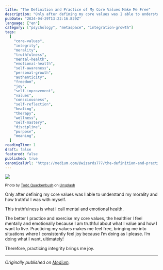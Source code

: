 ```yaml
---
title: "The Definition and Practice of My Core Values Make Me Free"
description: "Only after defining my core values was I able to understand my morality and how truthful I was with myself."
pubDate: "2024-04-29T13:22:16.829Z"
language: ["en"]
category: ["psychology", "metaspace", "integration-growth"]
tags:
  [
    "core-values",
    "integrity",
    "morality",
    "truthfulness",
    "mental-health",
    "emotional-health",
    "self-awareness",
    "personal-growth",
    "authenticity",
    "freedom",
    "joy",
    "self-improvement",
    "values",
    "consciousness",
    "self-reflection",
    "healing",
    "therapy",
    "wellness",
    "self-mastery",
    "discipline",
    "purpose",
    "meaning",
  ]
readingTime: 1
draft: false
featured: false
published: true
canonicalUrl: "https://medium.com/@wizards777/the-definition-and-practice-of-my-core-values-make-me-free-a11ea789fc72"
---
```


![](https://cdn-images-1.medium.com/max/800/0*6dDSTG1cwLOiPA8h)

<small>Photo by [Todd Quackenbush](https://unsplash.com/@toddquackenbush?utm_source=medium&utm_medium=referral) on [Unsplash](https://unsplash.com?utm_source=medium&utm_medium=referral)</small>

Only after defining my core values was I able to understand my morality and how truthful I was with myself.

This truthfulness is what I call mental and emotional health.

The better I practice and exercise my core values, the healthier I feel mentally and emotionally because I am truthful about what I value and how I want to live. Practicing my values makes me feel free, bringing me into situations where I consistently feel joy because I’m doing as I please. I’m doing what I want, ultimately!

Therefore, practicing integrity brings me joy.

---

_Originally published on [Medium](https://medium.com/@wizards777/the-definition-and-practice-of-my-core-values-make-me-free-a11ea789fc72)._

